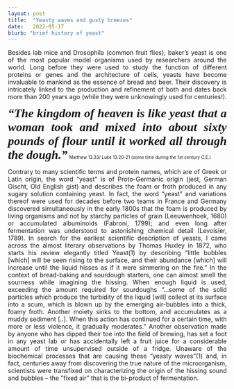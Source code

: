 ```yaml
---
layout: post
title:  "Yeasty waves and gusty breezes"
date:   2022-05-17
blurb: "brief history of yeast"
---
```

<style>body {text-align: justify}</style>

Besides lab mice and Drosophila (common fruit flies), baker’s yeast is one of the most popular model organisms used by researchers around the world. Long before they were used to study the function of different proteins or genes and the architecture of cells, yeasts have become invaluable to mankind as the essence of bread and beer. Their discovery is intricately linked to the production and refinement of both and dates back more than 200 years ago (while they were unknowingly used for centuries!).

<span style="font-family:Papyrus;font-size: 2em">***“The kingdom of heaven is like yeast that a woman took and mixed into about sixty pounds of flour until it worked all through the dough.”***</span> 
<span style="font-size: x-small;">Matthew 13.33/ Luke 13.20-21 (some time during the 1st century C.E.)</span> 

Contrary to many scientific terms and protein names, which are of Greek or Latin origin, the word “yeast” is of Proto-Germanic origin (jest, German Gischt, Old English gist) and describes the foam or froth produced in any sugary solution containing yeast. In fact, the word “yeast” and variations thereof were used for decades before two teams in France and Germany discovered simultaneously in the early 1800s that the foam is produced by living organisms and not by starchy particles of grain (Leeuwenhoek, 1680) or accumulated albuminoids (Fabroni, 1799); and even long after fermentation was understood to astonishing chemical detail (Levoisier, 1789). In search for the earliest scientific description of yeasts, I came across the almost literary observations by Thomas Huxley in 1872, who starts his review elegantly titled Yeast(1) by describing “little bubbles [which] will be seen rising to the surface, and their abundance [which] will increase until the liquid hisses as if it were simmering on the fire.” In the context of bread-baking and sourdough starters, one can almost smell the sourness while imagining the hissing. When enough liquid is used, exceeding the amount required for sourdoughs  “…some of the solid particles which produce the turbidity of the liquid [will] collect at its surface into a scum, which is blown up by the emerging air-bubbles into a thick, foamy froth. Another moiety sinks to the bottom, and accumulates as a muddy sediment [..]. When this action has continued for a certain time, with more or less violence, it gradually moderates.” Another observation made by anyone who has dipped their toe into the field of brewing, has set a foot in any yeast lab or has accidentally left a fruit juice for a considerable amount of time unsupervised outside of a fridge. Unaware of the biochemical processes that are causing these “yeasty waves”(1) and, in fact, centuries away from discovering the true nature of the microorganism, scientists were transfixed on characterizing the origin of the hissing sound and bubbles – the ”fixed air” that is the bi-product of fermentation. 
